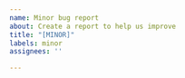 ```yaml
---
name: Minor bug report
about: Create a report to help us improve
title: "[MINOR]"
labels: minor
assignees: ''

---
```



